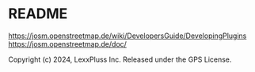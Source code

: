 # README

https://josm.openstreetmap.de/wiki/DevelopersGuide/DevelopingPlugins
https://josm.openstreetmap.de/doc/

Copyright (c) 2024, LexxPluss Inc. Released under the GPS License.
